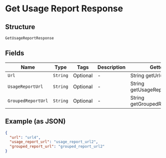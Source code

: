 
# Get Usage Report Response

## Structure

`GetUsageReportResponse`

## Fields

| Name | Type | Tags | Description | Getter | Setter |
|  --- | --- | --- | --- | --- | --- |
| `Url` | `String` | Optional | - | String getUrl() | setUrl(String url) |
| `UsageReportUrl` | `String` | Optional | - | String getUsageReportUrl() | setUsageReportUrl(String usageReportUrl) |
| `GroupedReportUrl` | `String` | Optional | - | String getGroupedReportUrl() | setGroupedReportUrl(String groupedReportUrl) |

## Example (as JSON)

```json
{
  "url": "url4",
  "usage_report_url": "usage_report_url2",
  "grouped_report_url": "grouped_report_url2"
}
```


